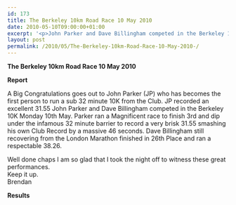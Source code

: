 ```yaml
---
id: 173
title: The Berkeley 10km Road Race 10 May 2010
date: 2010-05-10T09:00:00+01:00
excerpt: '<p>John Parker and Dave Billingham competed in the Berkeley 10K Monday 10th May. A Big Congratulations goes out to John Parker (JP) who has become the first person to run a sub 32 minute 10K from the Club. JP recorded an excellent 31.55. Well done, great performances, keep it up!, Brendan Ward (Club Chairman) Berkeley 10km 10 May 2010 Photos Report Results</p>'
layout: post
permalink: /2010/05/The-Berkeley-10km-Road-Race-10-May-2010-/
---
```

**The Berkeley 10km Road Race 10 May 2010** </p> 

**Report**

A Big Congratulations goes out to John Parker (JP) who has becomes the first person to run a sub 32 minute 10K from the Club. JP recorded an excellent 31.55 John Parker and Dave Billingham competed in the Berkeley 10K Monday 10th May. Parker ran a Magnificent race to finish 3rd and dip under the infamous 32 minute barrier to record a very brisk 31.55 smashing his own Club Record by a massive 46 seconds. Dave Billingham still recovering from the London Marathon finished in 26th Place and ran a respectable 38.26.

Well done chaps I am so glad that I took the night off to witness these great performances.  
Keep it up.  
Brendan

<a name="Report"></a>**Results**

<map name="100109w.jpg">
  <area shape="RECT" coords="677,27,696,48" alt="Race Winner" />
  
  <area shape="RECT" coords="379,28,393,45" alt="Sarah Greef" />
  
  <area shape="RECT" coords="354,28,368,46" alt="Rachel Vines" />
  
  <area shape="RECT" coords="303,28,318,46" alt="Anna Maughan" />
  
  <area shape="RECT" coords="206,28,220,46" alt="Dawn Addinall" />
  
  <area shape="RECT" coords="86,28,103,46" alt="Alex Evans" />
</map>

<map name="100109m.jpg">
  <area shape="RECT" coords="63,31,76,45" alt="Clive Scott" />
  
  <area shape="RECT" coords="112,32,121,44" alt="Paul Davies" />
  
  <area shape="RECT" coords="118,32,129,43" alt="Paul Stonuary" />
  
  <area shape="RECT" coords="223,29,236,47" alt="James Gibbs" />
  
  <area shape="RECT" coords="255,29,264,42" alt="David Smeath" />
  
  <area shape="RECT" coords="263,28,272,43" alt="Chris Hale" />
  
  <area shape="RECT" coords="275,31,288,45" alt="Rob Shute" />
  
  <area shape="RECT" coords="308,31,321,45" alt="Billy Bradshaw" />
  
  <area shape="RECT" coords="582,29,594,46" alt="Will Ferguson" />
  
  <area shape="RECT" coords="680,30,694,45" alt="Race Winner" />
</map>